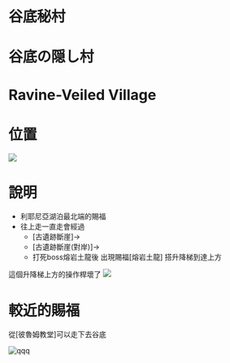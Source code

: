 # 谷底秘村
# 谷底の隠し村
# Ravine-Veiled Village

# 位置
![](https://images.weserv.nl/?&output=jpg&q=85&filename=2022&cx=500&cy=150&cw=600&ch=600&url=https://files.gitter.im/61d956256da03739848ddd27/E2TA/bandicam-2022-03-11-13-36-37-296.jpg)

# 說明

+ 利耶尼亞湖泊最北端的賜福
+ 往上走一直走會經過
  + [古遺跡斷崖]->
  + [古遺跡斷崖(對岸)]->
  + 打死boss熔岩土龍後 出現賜福[熔岩土龍] 搭升降梯到達上方

這個升降梯上方的操作桿壞了 
![](https://images.weserv.nl/?&output=jpg&q=85&filename=2022&w=1280&h=1280&fit=inside&we&url=https://files.gitter.im/61d956256da03739848ddd27/1ffh/bandicam-2022-03-11-13-39-45-081.jpg)

# 較近的賜福

從[彼魯姆教堂]可以走下去谷底

![qqq](https://user-images.githubusercontent.com/4385327/157811503-a4f53bb7-09a8-4815-b265-59b45f62839b.jpg)
